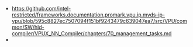 - https://github.com/intel-restricted/frameworks.documentation.promark.vpu.ip.mvds-ip-vpu/blob/595c8827ec7507094f151bf9243479c639047ea7/src/VPU/common/SW/hld-compiler/VPUX_NN_Compiler/chapters/70_management_tasks.md
-